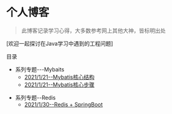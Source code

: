 # 个人博客



> 此博客记录学习心得，大多数参考网上其他大神，皆标明出处

[欢迎一起探讨在Java学习中遇到的工程问题]

目录

* 系列专题---Mybaits
    * [2021/1/21--Mybatis核心结构 ](https://github.com/jiangbaiheng/jiangbaiheng.github.io/blob/main/mybatis/day01--%E6%A0%B8%E5%BF%83%E7%BB%93%E6%9E%84.md)
    * [2021/1/21--Mybatis核心步骤](https://github.com/jiangbaiheng/jiangbaiheng.github.io/blob/main/mybatis/day02--mybatis%E6%A0%B8%E5%BF%83%E6%AD%A5%E9%AA%A4.md)

+ 系列专题--Redis
  * [2021/1/30--Redis + SpringBoot ](https://github.com/jiangbaiheng/jiangbaiheng.github.io/blob/main/redis/day01--Redis%20%2B%20Springboot.md)